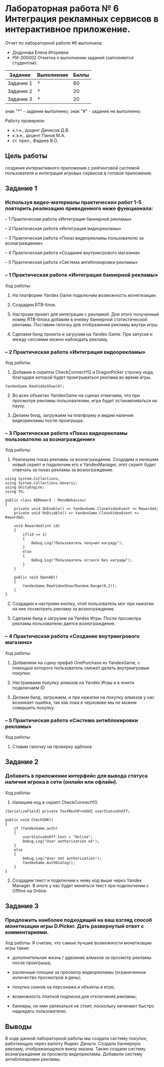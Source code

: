 # Лабораторная работа № 6 Интеграция рекламных сервисов в интерактивное приложение.
Отчет по лабораторной работе #6 выполнила:
- Додонова Елена Игоревна
- РИ-300002
Отметка о выполнении заданий (заполняется студентом):

| Задание | Выполнение | Баллы |
| ------ | ------ | ------ |
| Задание 1 | * | 60 |
| Задание 2 | * | 20 |
| Задание 3 | * | 20 |

знак "*" - задание выполнено; знак "#" - задание не выполнено;

Работу проверили:
- к.т.н., доцент Денисов Д.В.
- к.э.н., доцент Панов М.А.
- ст. преп., Фадеев В.О.

## Цель работы
создание интерактивного приложения с рейтинговой системой пользователя и интеграция игровых сервисов в готовое приложение.

## Задание 1
### Используя видео-материалы практических работ 1-5 повторить реализацию приведенного ниже функционала:

– 1 Практическая работа «Интеграция баннерной рекламы»

– 2 Практическая работа «Интеграция видеорекламы»

– 3 Практическая работа «Показ видеорекламы пользователю за вознаграждение»

– 4 Практическая работа «Создание внутриигрового магазина»

– 5 Практическая работа «Система антиблокировки рекламы»

### – 1 Практическая работа «Интеграция баннерной рекламы»
Ход работы:
1) На платформе Yandex Game подключим возможность монетизации.

2) Создадим RTB-блок.

3) Настроим проект для интеграции с рекламой. Для этого полученный номер RTB-блока добавим в ячейку баннерной статистической рекламы. Поставим галочку для отображения рекламы внутри игры.


4) Сделаем билд проекта и загрузим на Yandex Game. При запуске и между сессиями можно наблюдать рекламу.





### – 2 Практическая работа «Интеграция видеорекламы»
Ход работы:
1) Добавим в скрипты CheckConnectYG и DragonPicker строчку кода, благодаря которой будет проигрываться реклама во время игры.

```
YandexGame.RewVideoShow(0);
```

2) Во всех объектах YandexGame на сценах отмечаем, что при просмотре рекламы пользователем, игра будет останавливаться на паузу.


3) Делаем билд, загружаем на платформу и видим наличие видеорекламы после проигрыша.

### – 3 Практическая работа «Показ видеорекламы пользователю за вознаграждение»
Ход работы:
1) Реализуем показ рекламы за вознаграждение. Создадим и напишем новый скрипт и подключим его к YandexManager, этот скрипт будет отвечать за показ рекламы за вознограждение.

```
using System.Collections;
using System.Collections.Generic;
using UnityEngine;
using YG;

public class ADReward : MonoBehaviour
{
    private void OnEnable() => YandexGame.CloseVideoEvent += Rewarded;
    private void OnDisable() => YandexGame.CloseVideoEvent += Rewarded;

    void Rewarded(int id)
    {
        if(id == 1)
        {
            Debug.Log("Пользователь получил награду");
        }
        else
        {
            Debug.Log("Пользователь остался без награды");
        }
    }
    
    public void OpenAD()
    {
        YandexGame.RewVideoShow(Random.Range(0,2));
    }
}
```

2) Создадим и настроим кнопку, чтоб пользователь мог при нажатии на нее посмотреть рекламу за вознограждение.

3) Сделаем билд и загрузим на Yandex Игры. После просмотра рекламы пользователю дается вознограждение.


### – 4 Практическая работа «Создание внутриигрового магазина»
Ход работы:
1) Добавляем на сцену префаб OnePurchase из YandexGame, с помощью которого пользователь сможет делать внутриигровые покупки.

2) Настраиваем покупку алмазов на Yandex Игры и в юнити подключаем ID

3) Делаем билд, загружаем, и при нажатии на покупку алмазов у нас возникает ошибка, так как пока в черновике мы не можем совершить покупку.



### – 5 Практическая работа «Система антиблокировки рекламы»
Ход работы:
1) Ставим галочку на проверку адблока


## Задание 2
### Добавить в приложение интерфейс для вывода статуса наличия игрока в сети (онлайн или офлайн).
Ход работы:
1) Напишем код в скрипт CheckConnectYG

```
[SerializeField] private TextMeshProUGUI userStatusOnOff;

public void CheckSDK()
{
    if (YandexGame.auth)
    {
        userStatusOnOff.text = "Online";
        Debug.Log("User authorization ok");
    }
    else
    {
        Debug.Log("User not authorization");
        YandexGame.AuthDialog();
    }
}
```

2) Создадим текст и подключим к нему код выше через Yandex Manager. В итоге у нас будет меняться текст при подключении с Offline на Online.


## Задание 3
### Предложить наиболее подходящий на ваш взгляд способ монетизации игры D.Picker. Дать развернутый ответ с комментариями.
Ход работы:
Я считаю, что самые лучшие возможности монетизации игры такие:

- дополнительная жизнь / удвоение алмазов за просмотр рекламы после проигрыша;
 
- различные плюшки за просмотр видеорекламы (ограниченное количество просмотров в день);

- покупка скинов на персонажа и объекты в игре;

- возможность платной подписки для отключения рекламы;

- баннеры, но ими увлекаться не стоит, поскольку начинают быстро надоедать пользователю.

## Выводы
В ходе данной лабораторной работы мы создали систему покупок, работающую через валюту Яндекс Деньги.
Создали баннерную рекламу, отображающуюся внизу экрана.
Также создали систему вознаграждения за просмотр видеорекламы.
Добавили систему антиблокировки рекламы.

